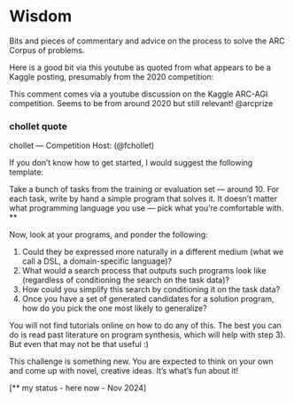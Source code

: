 # Wisdom

Bits and pieces of commentary and advice on the process to solve the ARC Corpus of problems.

Here is a good bit via this youtube as quoted from what appears to be a Kaggle posting, presumably from the 2020 competition:

This comment comes via a youtube discussion on the Kaggle ARC-AGI competition.   Seems to be from around 2020 but still relevant!  @arcprize

### chollet quote

chollet — Competition Host: (@fchollet)

If you don’t know how to get started, I would suggest the following template:

Take a bunch of tasks from the training or evaluation set — around 10.
For each task, write by hand a simple program that solves it. It doesn’t matter what programming language you use — pick what you’re comfortable with.  **

Now, look at your programs, and ponder the following:
1) Could they be expressed more naturally in a different medium (what we call a DSL, a domain-specific language)?
2) What would a search process that outputs such programs look like (regardless of conditioning the search on the task data)?
3) How could you simplify this search by conditioning it on the task data?
4) Once you have a set of generated candidates for a solution program, how do you pick the one most likely to generalize?

You will not find tutorials online on how to do any of this. The best you can do is read past literature on program synthesis, which will help with step 3). But even that may not be that useful :)

This challenge is something new. You are expected to think on your own and come up with novel, creative ideas. It’s what’s fun about it!

[** my status - here now - Nov 2024]
